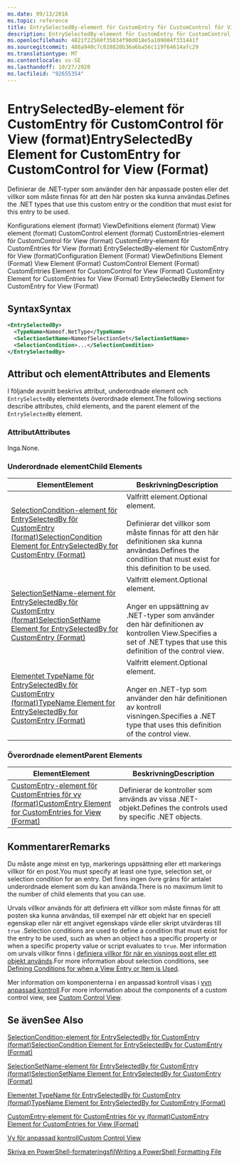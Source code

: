 ```yaml
---
ms.date: 09/13/2016
ms.topic: reference
title: EntrySelectedBy-element för CustomEntry för CustomControl för View (format)
description: EntrySelectedBy-element för CustomEntry för CustomControl för View (format)
ms.openlocfilehash: 4821f22560f35034f90d018e5a109004f331441f
ms.sourcegitcommit: 488a940c7c828820b36a6ba56c119f64614afc29
ms.translationtype: MT
ms.contentlocale: sv-SE
ms.lasthandoff: 10/27/2020
ms.locfileid: "92655354"
---
```

# <a name="entryselectedby-element-for-customentry-for-customcontrol-for-view-format"></a><span data-ttu-id="0d7a3-103">EntrySelectedBy-element för CustomEntry för CustomControl för View (format)</span><span class="sxs-lookup"><span data-stu-id="0d7a3-103">EntrySelectedBy Element for CustomEntry for CustomControl for View (Format)</span></span>

<span data-ttu-id="0d7a3-104">Definierar de .NET-typer som använder den här anpassade posten eller det villkor som måste finnas för att den här posten ska kunna användas.</span><span class="sxs-lookup"><span data-stu-id="0d7a3-104">Defines the .NET types that use this custom entry or the condition that must exist for this entry to be used.</span></span>

<span data-ttu-id="0d7a3-105">Konfigurations element (format) ViewDefinitions element (format) View element (format) CustomControl element (format) CustomEntries-element för CustomControl för View (format) CustomEntry-element för CustomEntries för View (format) EntrySelectedBy-element för CustomEntry för View (format)</span><span class="sxs-lookup"><span data-stu-id="0d7a3-105">Configuration Element (Format) ViewDefinitions Element (Format) View Element (Format) CustomControl Element (Format) CustomEntries Element for CustomControl for View (Format) CustomEntry Element for CustomEntries for View (Format) EntrySelectedBy Element for CustomEntry for View (Format)</span></span>

## <a name="syntax"></a><span data-ttu-id="0d7a3-106">Syntax</span><span class="sxs-lookup"><span data-stu-id="0d7a3-106">Syntax</span></span>

```xml
<EntrySelectedBy>
  <TypeName>Nameof.NetType</TypeName>
  <SelectionSetName>NameofSelectionSet</SelectionSetName>
  <SelectionCondition>...</SelectionCondition>
</EntrySelectedBy>
```

## <a name="attributes-and-elements"></a><span data-ttu-id="0d7a3-107">Attribut och element</span><span class="sxs-lookup"><span data-stu-id="0d7a3-107">Attributes and Elements</span></span>

<span data-ttu-id="0d7a3-108">I följande avsnitt beskrivs attribut, underordnade element och `EntrySelectedBy` elementets överordnade element.</span><span class="sxs-lookup"><span data-stu-id="0d7a3-108">The following sections describe attributes, child elements, and the parent element of the `EntrySelectedBy` element.</span></span>

### <a name="attributes"></a><span data-ttu-id="0d7a3-109">Attribut</span><span class="sxs-lookup"><span data-stu-id="0d7a3-109">Attributes</span></span>

<span data-ttu-id="0d7a3-110">Inga.</span><span class="sxs-lookup"><span data-stu-id="0d7a3-110">None.</span></span>

### <a name="child-elements"></a><span data-ttu-id="0d7a3-111">Underordnade element</span><span class="sxs-lookup"><span data-stu-id="0d7a3-111">Child Elements</span></span>

|<span data-ttu-id="0d7a3-112">Element</span><span class="sxs-lookup"><span data-stu-id="0d7a3-112">Element</span></span>|<span data-ttu-id="0d7a3-113">Beskrivning</span><span class="sxs-lookup"><span data-stu-id="0d7a3-113">Description</span></span>|
|-------------|-----------------|
|[<span data-ttu-id="0d7a3-114">SelectionCondition-element för EntrySelectedBy för CustomEntry (format)</span><span class="sxs-lookup"><span data-stu-id="0d7a3-114">SelectionCondition Element for EntrySelectedBy for CustomEntry (Format)</span></span>](./selectioncondition-element-for-entryselectedby-for-customcontrol-format.md)|<span data-ttu-id="0d7a3-115">Valfritt element.</span><span class="sxs-lookup"><span data-stu-id="0d7a3-115">Optional element.</span></span><br /><br /> <span data-ttu-id="0d7a3-116">Definierar det villkor som måste finnas för att den här definitionen ska kunna användas.</span><span class="sxs-lookup"><span data-stu-id="0d7a3-116">Defines the condition that must exist for this definition to be used.</span></span>|
|[<span data-ttu-id="0d7a3-117">SelectionSetName-element för EntrySelectedBy för CustomEntry (format)</span><span class="sxs-lookup"><span data-stu-id="0d7a3-117">SelectionSetName Element for EntrySelectedBy for CustomEntry (Format)</span></span>](./selectionsetname-element-for-entryselectedby-for-customcontrol-for-view-format.md)|<span data-ttu-id="0d7a3-118">Valfritt element.</span><span class="sxs-lookup"><span data-stu-id="0d7a3-118">Optional element.</span></span><br /><br /> <span data-ttu-id="0d7a3-119">Anger en uppsättning av .NET-typer som använder den här definitionen av kontrollen View.</span><span class="sxs-lookup"><span data-stu-id="0d7a3-119">Specifies a set of .NET types that use this definition of the control view.</span></span>|
|[<span data-ttu-id="0d7a3-120">Elementet TypeName för EntrySelectedBy för CustomEntry (format)</span><span class="sxs-lookup"><span data-stu-id="0d7a3-120">TypeName Element for EntrySelectedBy for CustomEntry (Format)</span></span>](./typename-element-for-selectioncondition-for-customcontrol-for-view-format.md)|<span data-ttu-id="0d7a3-121">Valfritt element.</span><span class="sxs-lookup"><span data-stu-id="0d7a3-121">Optional element.</span></span><br /><br /> <span data-ttu-id="0d7a3-122">Anger en .NET-typ som använder den här definitionen av kontroll visningen.</span><span class="sxs-lookup"><span data-stu-id="0d7a3-122">Specifies a .NET type that uses this definition of the control view.</span></span>|

### <a name="parent-elements"></a><span data-ttu-id="0d7a3-123">Överordnade element</span><span class="sxs-lookup"><span data-stu-id="0d7a3-123">Parent Elements</span></span>

|<span data-ttu-id="0d7a3-124">Element</span><span class="sxs-lookup"><span data-stu-id="0d7a3-124">Element</span></span>|<span data-ttu-id="0d7a3-125">Beskrivning</span><span class="sxs-lookup"><span data-stu-id="0d7a3-125">Description</span></span>|
|-------------|-----------------|
|[<span data-ttu-id="0d7a3-126">CustomEntry-element för CustomEntries för vy (format)</span><span class="sxs-lookup"><span data-stu-id="0d7a3-126">CustomEntry Element for CustomEntries for View (Format)</span></span>](./customentry-element-for-customentries-for-customcontrol-for-view-format.md)|<span data-ttu-id="0d7a3-127">Definierar de kontroller som används av vissa .NET-objekt.</span><span class="sxs-lookup"><span data-stu-id="0d7a3-127">Defines the controls used by specific .NET objects.</span></span>|

## <a name="remarks"></a><span data-ttu-id="0d7a3-128">Kommentarer</span><span class="sxs-lookup"><span data-stu-id="0d7a3-128">Remarks</span></span>

<span data-ttu-id="0d7a3-129">Du måste ange minst en typ, markerings uppsättning eller ett markerings villkor för en post.</span><span class="sxs-lookup"><span data-stu-id="0d7a3-129">You must specify at least one type, selection set, or selection condition for an entry.</span></span> <span data-ttu-id="0d7a3-130">Det finns ingen övre gräns för antalet underordnade element som du kan använda.</span><span class="sxs-lookup"><span data-stu-id="0d7a3-130">There is no maximum limit to the number of child elements that you can use.</span></span>

<span data-ttu-id="0d7a3-131">Urvals villkor används för att definiera ett villkor som måste finnas för att posten ska kunna användas, till exempel när ett objekt har en speciell egenskap eller när ett angivet egenskaps värde eller skript utvärderas till `true` .</span><span class="sxs-lookup"><span data-stu-id="0d7a3-131">Selection conditions are used to define a condition that must exist for the entry to be used, such as when an object has a specific property or when a specific property value or script evaluates to `true`.</span></span> <span data-ttu-id="0d7a3-132">Mer information om urvals villkor finns i [definiera villkor för när en visnings post eller ett objekt används](./defining-conditions-for-displaying-data.md).</span><span class="sxs-lookup"><span data-stu-id="0d7a3-132">For more information about selection conditions, see [Defining Conditions for when a View Entry or Item is Used](./defining-conditions-for-displaying-data.md).</span></span>

<span data-ttu-id="0d7a3-133">Mer information om komponenterna i en anpassad kontroll visas i [vyn anpassad kontroll](./creating-custom-controls.md).</span><span class="sxs-lookup"><span data-stu-id="0d7a3-133">For more information about the components of a custom control view, see [Custom Control View](./creating-custom-controls.md).</span></span>

## <a name="see-also"></a><span data-ttu-id="0d7a3-134">Se även</span><span class="sxs-lookup"><span data-stu-id="0d7a3-134">See Also</span></span>

[<span data-ttu-id="0d7a3-135">SelectionCondition-element för EntrySelectedBy för CustomEntry (format)</span><span class="sxs-lookup"><span data-stu-id="0d7a3-135">SelectionCondition Element for EntrySelectedBy for CustomEntry (Format)</span></span>](./selectioncondition-element-for-entryselectedby-for-customcontrol-format.md)

[<span data-ttu-id="0d7a3-136">SelectionSetName-element för EntrySelectedBy för CustomEntry (format)</span><span class="sxs-lookup"><span data-stu-id="0d7a3-136">SelectionSetName Element for EntrySelectedBy for CustomEntry (Format)</span></span>](./selectionsetname-element-for-entryselectedby-for-customcontrol-for-view-format.md)

[<span data-ttu-id="0d7a3-137">Elementet TypeName för EntrySelectedBy för CustomEntry (format)</span><span class="sxs-lookup"><span data-stu-id="0d7a3-137">TypeName Element for EntrySelectedBy for CustomEntry (Format)</span></span>](./typename-element-for-selectioncondition-for-customcontrol-for-view-format.md)

[<span data-ttu-id="0d7a3-138">CustomEntry-element för CustomEntries för vy (format)</span><span class="sxs-lookup"><span data-stu-id="0d7a3-138">CustomEntry Element for CustomEntries for View (Format)</span></span>](./customentry-element-for-customentries-for-customcontrol-for-view-format.md)

[<span data-ttu-id="0d7a3-139">Vy för anpassad kontroll</span><span class="sxs-lookup"><span data-stu-id="0d7a3-139">Custom Control View</span></span>](./creating-custom-controls.md)

[<span data-ttu-id="0d7a3-140">Skriva en PowerShell-formateringsfil</span><span class="sxs-lookup"><span data-stu-id="0d7a3-140">Writing a PowerShell Formatting File</span></span>](./writing-a-powershell-formatting-file.md)
